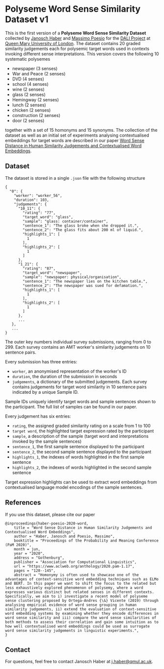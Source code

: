 # Polyseme Word Sense Similarity Dataset v1

This is the first version of a **Polyseme Word Sense Similarity Dataset** collected by [Janosch Haber](http://janoschhaber.com) and [Massimo Poesio](https://sites.google.com/view/massimo-poesio/home) for the [DALI Project](http://dali.eecs.qmul.ac.uk/) at [Queen Mary University of London](https://www.qmul.ac.uk/). The dataset contains 20 graded similarity judgements each for polysemic target words used in contexts invoking different sense interpretations. This version covers the following 10 systematic polysemes

- newspaper (3 senses)
- War and Peace (2 senses)
- DVD (4 senses)
- school (4 senses)
- wine (2 senses)
- glass (2 senses)
- Hemingway (2 senses)
- lunch (2 senses)
- chicken (2 senses)
- construction (2 senses)
- door (2 senses)

together with a set of 15 homonyms and 15 synonyms. The collection of the dataset as well as an initial set of experiments analysing contextualised embeddings for target words are described in our paper [Word Sense Distance in Human Similarity Judgements and Contextualised Word Embeddings](https://www.aclweb.org/anthology/2020.pam-1.17.pdf).


## Dataset

The dataset is stored in a single `.json` file with the following structure

```
{
  "0": {
    "worker": "worker_56",
    "duration": 103,
    "judgements": {
      "10_11": {
        "rating": "77",
        "target_word": "glass",
        "sample": "glass: container/container",
        "sentence_1": "The glass broke when she dropped it.",
        "sentence_2": "The glass fits about 200 ml of liquid.",
        "highlights_1": [
          1
        ],
        "highlights_2": [
          1
        ]
      },
      "1_21": {
        "rating": "87",
        "target_word": "newspaper",
        "sample": "newspaper: physical/organisation",
        "sentence_1": "The newspaper lies on the kitchen table.",
        "sentence_2": "The newspaper was sued for defamation.",
        "highlights_1": [
          1
        ],
        "highlights_2": [
          1
        ]
      },
      ...
   },
   ...
}
```
The outer key numbers individual survey submissions, ranging from 0 to 299. Each survey contains an AMT worker's similarity judgements on 10 sentence pairs. 

Every submission has three entries: 
- `worker`, an anonymised representation of the worker's ID  
- `duration`, the duration of the submission in seconds
- `judgements`, a dictionary of the submitted judgements. Each survey contains judgements for target word similarity in 10 sentence pairs indicated by a unique Sample ID. 

Sample IDs uniquely identify target words and sample sentences shown to the participant. The full list of samples can be found in our paper. 

Every judgement has six entries:
- `rating`, the assigned graded similarity rating on a scale from 1 to 100
- `target word`, the highlighted target expression rated by the participant
- `sample`, a description of the sample (target word and interpretations invoked by the sample sentences)
- `sentence_1`, the first sample sentence displayed to the participant
- `sentence_2`, the second sample sentence displayed to the participant
- `highlights_1`, the indexes of words highlighted in the first sample sentence
- `highlights_2`, the indexes of words highlighted in the second sample sentence

Target expression highlights can be used to extract word embeddings from contextualised language model encodings of the sample sentences. 

## References
If you use this dataset, please cite our paper
```
@inproceedings{haber-poesio-2020-word,
    title = "Word Sense Distance in Human Similarity Judgements and Contextualised Word Embeddings",
    author = "Haber, Janosch and Poesio, Massimo",
    booktitle = "Proceedings of the Probability and Meaning Conference (PaM 2020)",
    month = jun,
    year = "2020",
    address = "Gothenburg",
    publisher = "Association for Computational Linguistics",
    url = "https://www.aclweb.org/anthology/2020.pam-1.17",
    pages = "128--145",
    abstract = "Homonymy is often used to showcase one of the advantages of context-sensitive word embedding techniques such as ELMo and BERT. In this paper we want to shift the focus to the related but less exhaustively explored phenomenon of polysemy, where a word expresses various distinct but related senses in different contexts. Specifically, we aim to i) investigate a recent model of polyseme sense clustering proposed by Ortega-Andres {\&} Vicente (2019) through analysing empirical evidence of word sense grouping in human similarity judgements, ii) extend the evaluation of context-sensitive word embedding systems by examining whether they encode differences in word sense similarity and iii) compare the word sense similarities of both methods to assess their correlation and gain some intuition as to how well contextualised word embeddings could be used as surrogate word sense similarity judgements in linguistic experiments.",
}

```

## Contact
For questions, feel free to contact Janosch Haber at [j.haber@qmul.ac.uk](mailto:j.haber@qmul.ac.uk).
